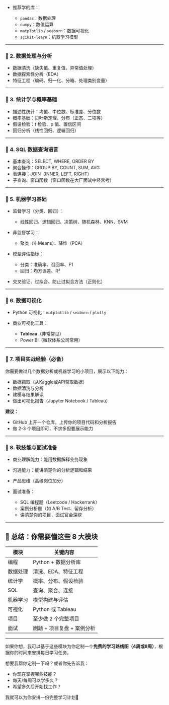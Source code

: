 * 推荐学的库：

  * `pandas`：数据处理
  * `numpy`：数值运算
  * `matplotlib` / `seaborn`：数据可视化
  * `scikit-learn`：机器学习模型

---

### 🔹 2. **数据处理与分析**

* 数据清洗（缺失值、重复值、异常值处理）
* 数据探索性分析（EDA）
* 特征工程（编码、归一化、分箱、处理类别变量）

---

### 🔹 3. **统计学与概率基础**

* 描述性统计：均值、中位数、标准差、分位数
* 概率基础：贝叶斯定理、分布（正态、二项等）
* 假设检验：t 检验、p 值、置信区间
* 回归分析（线性回归、逻辑回归）

---

### 🔹 4. **SQL 数据查询语言**

* 基本查询：SELECT, WHERE, ORDER BY
* 聚合操作：GROUP BY, COUNT, SUM, AVG
* 表连接：JOIN（INNER, LEFT, RIGHT）
* 子查询、窗口函数（窗口函数在大厂面试中经常考）

---

### 🔹 5. **机器学习基础**

* 监督学习（分类、回归）：

  * 线性回归、逻辑回归、决策树、随机森林、KNN、SVM
* 非监督学习：

  * 聚类（K-Means）、降维（PCA）
* 模型评估指标：

  * 分类：准确率、召回率、F1
  * 回归：均方误差、R²
* 交叉验证、过拟合、防止过拟合方法（正则化）

---

### 🔹 6. **数据可视化**

* Python 可视化：`matplotlib` / `seaborn` / `plotly`
* 商业可视化工具：

  * **Tableau**（非常常见）
  * Power BI（微软体系公司常用）

---

### 🔹 7. **项目实战经验（必备）**

你需要做过几个数据分析或机器学习的小项目，展示以下能力：

* 数据抓取（从Kaggle或API获取数据）
* 数据清洗与分析
* 建模与结果解读
* 做出可视化报告（Jupyter Notebook / Tableau）

**建议：**

* GitHub 上开一个仓库，上传你的项目代码和分析报告
* 做 2-3 个项目即可，不求多但要展示能力

---

### 🔹 8. **软技能与面试准备**

* 商业理解能力：能用数据解释业务现象
* 沟通能力：能讲清楚你的分析逻辑和结果
* 产品思维（高级岗位加分）
* 面试准备：

  * SQL 编程题（Leetcode / Hackerrank）
  * 案例分析题（如 A/B Test、留存分析）
  * 讲清楚你的项目，面试官会深挖

---

## 📌 总结：你需要懂这些 8 大模块

| 模块   | 关键内容             |
| ---- | ---------------- |
| 编程   | Python + 数据分析库   |
| 数据处理 | 清洗、EDA、特征工程      |
| 统计学  | 概率、分布、假设检验       |
| SQL  | 查询、聚合、连接         |
| 机器学习 | 模型构建与评估          |
| 可视化  | Python 或 Tableau |
| 项目   | 至少做 2 个完整项目      |
| 面试   | 刷题 + 项目复盘 + 案例分析 |

---

如果你想，我可以基于这些模块为你定制一个**免费的学习路线图（4周或8周）**，根据你的时间来安排每日学习任务。

想要我帮你定制一下吗？或者你先告诉我：

* 你现在掌握哪些技能？
* 每天/每周可以学多久？
* 希望多久后开始找工作？

我就可以为你安排一份完整学习计划📅
